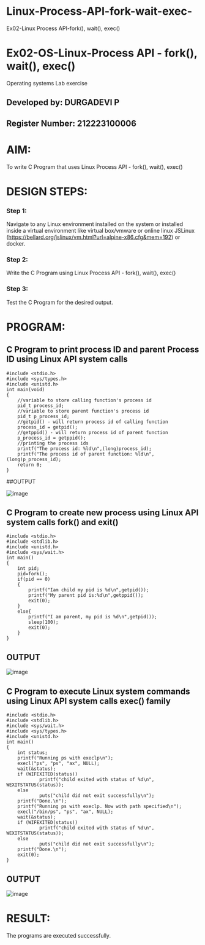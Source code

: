 # Linux-Process-API-fork-wait-exec-
Ex02-Linux Process API-fork(), wait(), exec()
# Ex02-OS-Linux-Process API - fork(), wait(), exec()
Operating systems Lab exercise
## Developed by: DURGADEVI P
## Register Number: 212223100006

# AIM:
To write C Program that uses Linux Process API - fork(), wait(), exec()

# DESIGN STEPS:

### Step 1:

Navigate to any Linux environment installed on the system or installed inside a virtual environment like virtual box/vmware or online linux JSLinux (https://bellard.org/jslinux/vm.html?url=alpine-x86.cfg&mem=192) or docker.

### Step 2:

Write the C Program using Linux Process API - fork(), wait(), exec()

### Step 3:

Test the C Program for the desired output. 

# PROGRAM:

## C Program to print process ID and parent Process ID using Linux API system calls
```
#include <stdio.h>
#include <sys/types.h>
#include <unistd.h>
int main(void)
{	
  	//variable to store calling function's process id
	pid_t process_id;
	//variable to store parent function's process id
	pid_t p_process_id;
	//getpid() - will return process id of calling function
	process_id = getpid();
	//getppid() - will return process id of parent function
	p_process_id = getppid();
	//printing the process ids
	printf("The process id: %ld\n",(long)process_id);
	printf("The process id of parent function: %ld\n",(long)p_process_id);
	return 0; 
}
```
##OUTPUT

![image](https://github.com/durgadevi22d/Linux-Process-API-fork-wait-exec/assets/149987216/207f6d66-70a9-4a3e-ae0c-64ebb1c04a47)



## C Program to create new process using Linux API system calls fork() and exit()
```
#include <stdio.h>
#include <stdlib.h>
#include <unistd.h>
#include <sys/wait.h>
int main()
{ 
    int pid;
    pid=fork(); 
    if(pid == 0) 
    {
        printf("Iam child my pid is %d\n",getpid()); 
        printf("My parent pid is:%d\n",getppid()); 
        exit(0);
    } 
    else{ 
        printf("I am parent, my pid is %d\n",getpid()); 
        sleep(100); 
        exit(0);
    } 
}

```
## OUTPUT

![image](https://github.com/durgadevi22d/Linux-Process-API-fork-wait-exec/assets/149987216/e8a22804-6cc7-4d81-9960-bcc4c60ebd75)


## C Program to execute Linux system commands using Linux API system calls exec() family
```
#include <stdio.h>
#include <stdlib.h>
#include <sys/wait.h>
#include <sys/types.h>
#include <unistd.h>
int main()
{       
    int status;
    printf("Running ps with execlp\n");
    execl("ps", "ps", "ax", NULL);
    wait(&status);
    if (WIFEXITED(status))
            printf("child exited with status of %d\n", WEXITSTATUS(status));
    else
            puts("child did not exit successfully\n");
    printf("Done.\n");
    printf("Running ps with execlp. Now with path specified\n");
    execl("/bin/ps", "ps", "ax", NULL);
    wait(&status);
    if (WIFEXITED(status))
            printf("child exited with status of %d\n", WEXITSTATUS(status));
    else
            puts("child did not exit successfully\n");
    printf("Done.\n");
    exit(0);
}
```

## OUTPUT
![image](https://github.com/durgadevi22d/Linux-Process-API-fork-wait-exec/assets/149987216/ed990ecf-fbc2-44f7-8ac6-d7427b77136e)




# RESULT:
The programs are executed successfully.
